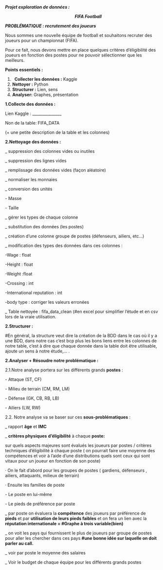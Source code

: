 ﻿
***Projet exploration de données :*** 

`                                `***FIFA Football***

***PROBLÉMATIQUE : recrutement des joueurs***

Nous sommes une nouvelle équipe de football et souhaitons recruter des joueurs pour un championnat (FIFA).

Pour ce fait, nous devons mettre en place quelques critères d’éligibilité des joueurs en fonction des postes pour ne pouvoir sélectionner que les meilleurs.

**Points essentiels :** 

1. ` `**Collecter les données :** Kaggle
1. **Nettoyer :** Python
1. **Structurer :** Lien, sens
1. **Analyser:** Graphes, présentation


**1.Collecte des données :** 

Lien Kaggle : \_\_\_\_\_\_\_\_\_\_\_\_\_\_\_

Non de la table: FIFA\_DATA

(+ une petite description de la table et les colonnes)

**2.Nettoyage des données :**

\_ suppression des colonnes vides ou inutiles 

\_ suppression des lignes vides 

\_ remplissage des données vides (façon aléatoire) 

\_ normaliser les monnaies

\_ conversion des unités

\-        Masse 

\-        Taille

\_ gérer les types de chaque colonne

\_ substitution des données (les postes)

\_ création d’une colonne groupe de postes (défenseurs, ailiers, etc…) 

\_ modification des types des données dans ces colonnes : 

-Wage : float 

-Height : float

-Weight :float

-Crossing : int 

-International reputation : int

-body type : corriger les valeurs erronées

\_ Table nettoyée : fifa\_data\_clean (#en excel pour simplifier l’étude et en csv lors de la vraie utilisation.

**2.Structurer :**

#En général, la structure veut dire la création de la BDD dans le cas où il y a une BDD, dans notre cas c’est bcp plus les bons liens entre les colonnes de notre table, c’est à dire que chaque donnée dans la table doit être utilisable, ajoute un sens à notre étude,... .



**2.Analyser + Résoudre notre problématique :**

2\.1.Notre analyse portera sur les différents grands **postes** :

\-        Attaque (ST, CF)

\-        Milieu de terrain (CM, RM, LM)

\-        Défense (GK, CB, RB, LB)

\-        Ailiers (LW, RW) 

2\.2. Notre analyse va se baser sur ces **sous-problématiques** : 

\_ rapport **âge** et **IMC**

\_ **critères physiques** **d’éligibilité** à chaque **poste:**

sur quels aspects majeures sont évalués les joueurs par postes / critères techniques d’éligibilité à chaque poste ( on pourrait faire une moyenne des compétences et voir à l’aide d’une distributions quels sont ceux qui sont vitaux pour un joueur en fonction de son poste)

·        On le fait d’abord pour les groupes de postes ( gardiens, défenseurs , ailiers, attaquants, milieux de terrain)

·        Ensuite les familles de poste

\-        Le poste en lui-même

\-        Le pieds de préférence par poste

\_ par poste on évaluera la **compétence** des joueurs par préférence de **pieds** et par **utilisation de leurs pieds faibles** et on fera un lien avec la **réputation internationale   =    #Graphe à trois variable(bien)**

\_ on voit les pays qui fournissent le plus de joueurs par groupe de postes pour aller les chercher dans ces pays **#une bonne idée sur laquelle on doit parler au call.**

\_ voir par poste le moyenne des salaires

\_ Voir le budget de chaque équipe pour les différents grands postes








